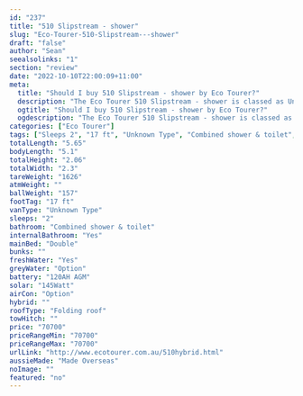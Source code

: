 ```yaml
---
id: "237"
title: "510 Slipstream - shower"
slug: "Eco-Tourer-510-Slipstream---shower"
draft: "false"
author: "Sean"
seealsolinks: "1"
section: "review"
date: "2022-10-10T22:00:09+11:00"
meta:
  title: "Should I buy 510 Slipstream - shower by Eco Tourer?"
  description: "The Eco Tourer 510 Slipstream - shower is classed as Unknown Type, and sleeps 2 people. It is Made Overseas and comes in at 17 ft. It generally has Combined shower & toilet."
  ogtitle: "Should I buy 510 Slipstream - shower by Eco Tourer?"
  ogdescription: "The Eco Tourer 510 Slipstream - shower is classed as Unknown Type, and sleeps 2 people. It is Made Overseas and comes in at 17 ft. It generally has Combined shower & toilet."
categories: ["Eco Tourer"]
tags: ["Sleeps 2", "17 ft", "Unknown Type", "Combined shower & toilet", "Folding roof", "70 - 80k"]
totalLength: "5.65"
bodyLength: "5.1"
totalHeight: "2.06"
totalWidth: "2.3"
tareWeight: "1626"
atmWeight: ""
ballWeight: "157"
footTag: "17 ft"
vanType: "Unknown Type"
sleeps: "2"
bathroom: "Combined shower & toilet"
internalBathroom: "Yes"
mainBed: "Double"
bunks: ""
freshWater: "Yes"
greyWater: "Option"
battery: "120AH AGM"
solar: "145Watt"
airCon: "Option"
hybrid: ""
roofType: "Folding roof"
towHitch: ""
price: "70700"
priceRangeMin: "70700"
priceRangeMax: "70700"
urlLink: "http://www.ecotourer.com.au/510hybrid.html"
aussieMade: "Made Overseas"
noImage: ""
featured: "no"
---
```

